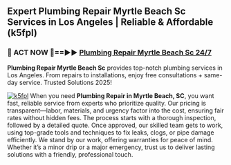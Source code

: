 ## Expert Plumbing Repair Myrtle Beach Sc Services in Los Angeles | Reliable & Affordable (k5fpl)  

<h3>🚿 ACT NOW 🌟==►► <a href="https://tinyurl.com/2ne6vx2x" rel="nofollow">Plumbing Repair Myrtle Beach Sc 24/7</a></h3>

**Plumbing Repair Myrtle Beach Sc** provides top-notch plumbing services in Los Angeles. From repairs to installations, enjoy free consultations + same-day service. Trusted Solutions 2025!

[![k5fpl](https://i.imgur.com/4PFF4AK.jpeg)](https://tinyurl.com/2ne6vx2x)
When you need **Plumbing Repair in Myrtle Beach, SC**, you want fast, reliable service from experts who prioritize quality. Our pricing is transparent—labor, materials, and urgency factor into the cost, ensuring fair rates without hidden fees. The process starts with a thorough inspection, followed by a detailed quote. Once approved, our skilled team gets to work, using top-grade tools and techniques to fix leaks, clogs, or pipe damage efficiently. We stand by our work, offering warranties for peace of mind. Whether it’s a minor drip or a major emergency, trust us to deliver lasting solutions with a friendly, professional touch.